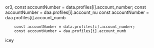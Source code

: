 or3, 
        const accountNumber = data.profiles[i].account_number;
        const accountNumber = daa.profiles[i].account_nu
        const accountNumber = daa.profiles[i].account_numb

        const accountNumber = data.profiles[i].account_number;
        const accountNumber = daa.profiles[i].account_numb
        
icey
